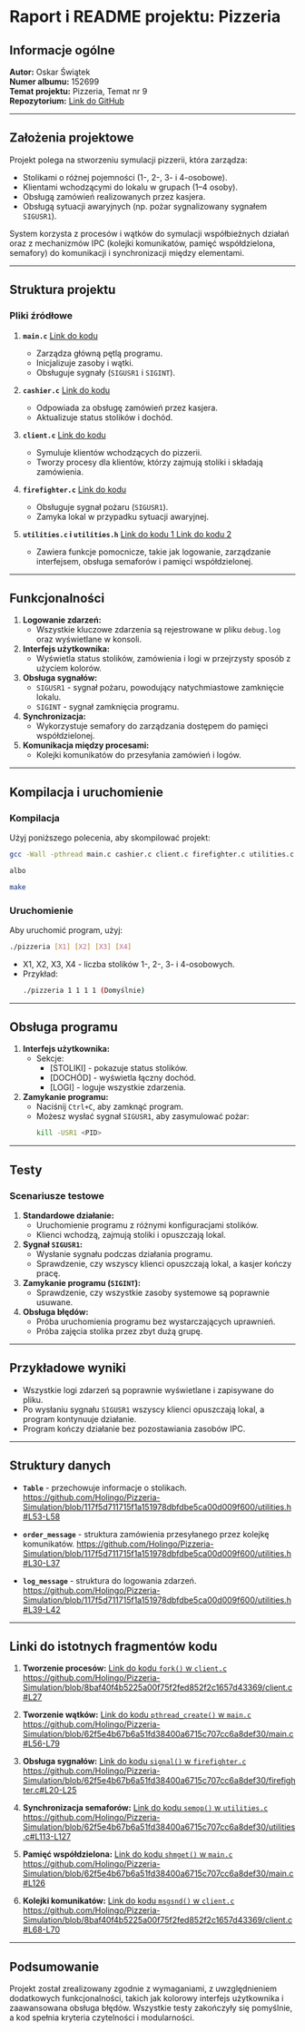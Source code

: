 # Raport i README projektu: Pizzeria

## Informacje ogólne
**Autor:** Oskar Świątek  
**Numer albumu:** 152699  
**Temat projektu:** Pizzeria, Temat nr 9  
**Repozytorium:** [Link do GitHub](https://github.com/Holingo/Pizzeria-Simulation/)  

---

## Założenia projektowe
Projekt polega na stworzeniu symulacji pizzerii, która zarządza:

- Stolikami o różnej pojemności (1-, 2-, 3- i 4-osobowe).
- Klientami wchodzącymi do lokalu w grupach (1–4 osoby).
- Obsługą zamówień realizowanych przez kasjera.
- Obsługą sytuacji awaryjnych (np. pożar sygnalizowany sygnałem `SIGUSR1`).

System korzysta z procesów i wątków do symulacji współbieżnych działań oraz z mechanizmów IPC (kolejki komunikatów, pamięć współdzielona, semafory) do komunikacji i synchronizacji między elementami.

---

## Struktura projektu

### Pliki źródłowe
1. **`main.c`** [Link do kodu ](https://github.com/Holingo/Pizzeria-Simulation/blob/39ae00a1973232b8a0e7dfcfd632da460a91fe53/main.c#L36)
   - Zarządza główną pętlą programu.
   - Inicjalizuje zasoby i wątki.
   - Obsługuje sygnały (`SIGUSR1` i `SIGINT`).

2. **`cashier.c`** [Link do kodu ](https://github.com/Holingo/Pizzeria-Simulation/blob/39ae00a1973232b8a0e7dfcfd632da460a91fe53/cashier.c#L9)
   - Odpowiada za obsługę zamówień przez kasjera.
   - Aktualizuje status stolików i dochód.

3. **`client.c`** [Link do kodu ](https://github.com/Holingo/Pizzeria-Simulation/blob/39ae00a1973232b8a0e7dfcfd632da460a91fe53/client.c#L16)
   - Symuluje klientów wchodzących do pizzerii.
   - Tworzy procesy dla klientów, którzy zajmują stoliki i składają zamówienia.

4. **`firefighter.c`** [Link do kodu ](https://github.com/Holingo/Pizzeria-Simulation/blob/39ae00a1973232b8a0e7dfcfd632da460a91fe53/firefighter.c#L19)
   - Obsługuje sygnał pożaru (`SIGUSR1`).
   - Zamyka lokal w przypadku sytuacji awaryjnej.

5. **`utilities.c` i `utilities.h`** [Link do kodu 1](https://github.com/Holingo/Pizzeria-Simulation/blob/39ae00a1973232b8a0e7dfcfd632da460a91fe53/utilities.c#L48)[ Link do kodu 2](https://github.com/Holingo/Pizzeria-Simulation/blob/39ae00a1973232b8a0e7dfcfd632da460a91fe53/utilities.h#L1)
   - Zawiera funkcje pomocnicze, takie jak logowanie, zarządzanie interfejsem, obsługa semaforów i pamięci współdzielonej.

---

## Funkcjonalności
1. **Logowanie zdarzeń:**
   - Wszystkie kluczowe zdarzenia są rejestrowane w pliku `debug.log` oraz wyświetlane w konsoli.
2. **Interfejs użytkownika:**
   - Wyświetla status stolików, zamówienia i logi w przejrzysty sposób z użyciem kolorów.
3. **Obsługa sygnałów:**
   - `SIGUSR1` - sygnał pożaru, powodujący natychmiastowe zamknięcie lokalu.
   - `SIGINT` - sygnał zamknięcia programu.
4. **Synchronizacja:**
   - Wykorzystuje semafory do zarządzania dostępem do pamięci współdzielonej.
5. **Komunikacja między procesami:**
   - Kolejki komunikatów do przesyłania zamówień i logów.

---

## Kompilacja i uruchomienie

### Kompilacja
Użyj poniższego polecenia, aby skompilować projekt:
```bash
gcc -Wall -pthread main.c cashier.c client.c firefighter.c utilities.c -o pizzeria

albo 

make
```

### Uruchomienie
Aby uruchomić program, użyj:
```bash
./pizzeria [X1] [X2] [X3] [X4]
```
- X1, X2, X3, X4 - liczba stolików 1-, 2-, 3- i 4-osobowych.
- Przykład:
  ```bash
  ./pizzeria 1 1 1 1 (Domyślnie)
  ```

---

## Obsługa programu
1. **Interfejs użytkownika:**
   - Sekcje:
     - [STOLIKI] - pokazuje status stolików.
     - [DOCHÓD] - wyświetla łączny dochód.
     - [LOGI] - loguje wszystkie zdarzenia.
2. **Zamykanie programu:**
   - Naciśnij `Ctrl+C`, aby zamknąć program.
   - Możesz wysłać sygnał `SIGUSR1`, aby zasymulować pożar:
     ```bash
     kill -USR1 <PID>
     ```

---

## Testy

### Scenariusze testowe
1. **Standardowe działanie:**
   - Uruchomienie programu z różnymi konfiguracjami stolików.
   - Klienci wchodzą, zajmują stoliki i opuszczają lokal.
2. **Sygnał `SIGUSR1`:**
   - Wysłanie sygnału podczas działania programu.
   - Sprawdzenie, czy wszyscy klienci opuszczają lokal, a kasjer kończy pracę.
3. **Zamykanie programu (`SIGINT`):**
   - Sprawdzenie, czy wszystkie zasoby systemowe są poprawnie usuwane.
4. **Obsługa błędów:**
   - Próba uruchomienia programu bez wystarczających uprawnień.
   - Próba zajęcia stolika przez zbyt dużą grupę.

---

## Przykładowe wyniki
- Wszystkie logi zdarzeń są poprawnie wyświetlane i zapisywane do pliku.
- Po wysłaniu sygnału `SIGUSR1` wszyscy klienci opuszczają lokal, a program kontynuuje działanie.
- Program kończy działanie bez pozostawiania zasobów IPC.

---

## Struktury danych
- **`Table`** - przechowuje informacje o stolikach.
https://github.com/Holingo/Pizzeria-Simulation/blob/117f5d711715f1a151978dbfdbe5ca00d009f600/utilities.h#L53-L58

- **`order_message`** - struktura zamówienia przesyłanego przez kolejkę komunikatów.
https://github.com/Holingo/Pizzeria-Simulation/blob/117f5d711715f1a151978dbfdbe5ca00d009f600/utilities.h#L30-L37

- **`log_message`** - struktura do logowania zdarzeń.
https://github.com/Holingo/Pizzeria-Simulation/blob/117f5d711715f1a151978dbfdbe5ca00d009f600/utilities.h#L39-L42

---

## Linki do istotnych fragmentów kodu
1. **Tworzenie procesów:** [Link do kodu ](https://github.com/Holingo/Pizzeria-Simulation/blob/8baf40f4b5225a00f75f2fed852f2c1657d43369/client.c#L27)[`fork()`](#)[ w ](#)[`client.c`](#)
https://github.com/Holingo/Pizzeria-Simulation/blob/8baf40f4b5225a00f75f2fed852f2c1657d43369/client.c#L27

2. **Tworzenie wątków:** [Link do kodu ](https://github.com/Holingo/Pizzeria-Simulation/blob/62f5e4b67b6a51fd38400a6715c707cc6a8def30/main.c#L56-L79)[`pthread_create()`](#)[ w ](#)[`main.c`](#)
https://github.com/Holingo/Pizzeria-Simulation/blob/62f5e4b67b6a51fd38400a6715c707cc6a8def30/main.c#L56-L79

3. **Obsługa sygnałów:** [Link do kodu ](https://github.com/Holingo/Pizzeria-Simulation/blob/62f5e4b67b6a51fd38400a6715c707cc6a8def30/firefighter.c#L20-L25)[`signal()`](#)[ w ](#)[`firefighter.c`](#)
https://github.com/Holingo/Pizzeria-Simulation/blob/62f5e4b67b6a51fd38400a6715c707cc6a8def30/firefighter.c#L20-L25

4. **Synchronizacja semaforów:** [Link do kodu ](https://github.com/Holingo/Pizzeria-Simulation/blob/62f5e4b67b6a51fd38400a6715c707cc6a8def30/utilities.c#L113-L127)[`semop()`](#)[ w ](#)[`utilities.c`](#)
https://github.com/Holingo/Pizzeria-Simulation/blob/62f5e4b67b6a51fd38400a6715c707cc6a8def30/utilities.c#L113-L127

5. **Pamięć współdzielona:** [Link do kodu ](https://github.com/Holingo/Pizzeria-Simulation/blob/62f5e4b67b6a51fd38400a6715c707cc6a8def30/main.c#L126)[`shmget()`](#)[ w ](#)[`main.c`](#)
https://github.com/Holingo/Pizzeria-Simulation/blob/62f5e4b67b6a51fd38400a6715c707cc6a8def30/main.c#L126

6. **Kolejki komunikatów:** [Link do kodu ](https://github.com/Holingo/Pizzeria-Simulation/blob/8baf40f4b5225a00f75f2fed852f2c1657d43369/client.c#L68-L70)[`msgsnd()`](#)[ w ](#)[`client.c`](#)
https://github.com/Holingo/Pizzeria-Simulation/blob/8baf40f4b5225a00f75f2fed852f2c1657d43369/client.c#L68-L70

---

## Podsumowanie
Projekt został zrealizowany zgodnie z wymaganiami, z uwzględnieniem dodatkowych funkcjonalności, takich jak kolorowy interfejs użytkownika i zaawansowana obsługa błędów. Wszystkie testy zakończyły się pomyślnie, a kod spełnia kryteria czytelności i modularności.